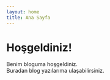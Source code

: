 ```yaml
---
layout: home
title: Ana Sayfa
---
```

# Hoşgeldiniz!

Benim bloguma hoşgeldiniz.  
Buradan blog yazılarıma ulaşabilirsiniz.
